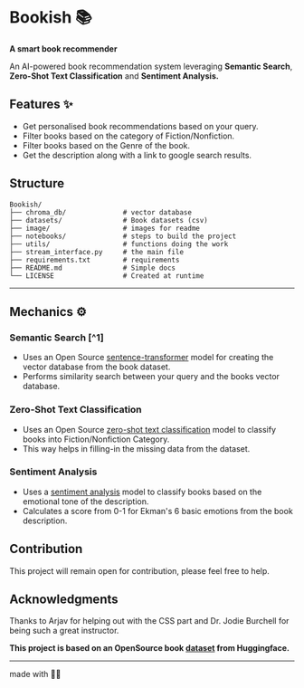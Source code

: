 # Bookish 📚

**A smart book recommender**

An AI-powered book recommendation system leveraging **Semantic Search**, **Zero-Shot Text Classification** and **Sentiment Analysis.**

## Features ✨

- Get personalised book recommendations based on your query.
- Filter books based on the category of Fiction/Nonfiction.
- Filter books based on the Genre of the book.
- Get the description along with a link to google search results.

## Structure
```
Bookish/
├── chroma_db/              # vector database 
├── datasets/               # Book datasets (csv)
├── image/                  # images for readme
├── notebooks/              # steps to build the project
├── utils/                  # functions doing the work
├── stream_interface.py     # the main file
├── requirements.txt        # requirements
├── README.md               # Simple docs
└── LICENSE                 # Created at runtime
```
---

## Mechanics ⚙️

### Semantic Search [^1] 
- Uses an Open Source [sentence-transformer](https://huggingface.co/sentence-transformers/all-MiniLM-L6-v2) model for creating the vector database from the book dataset.
- Performs similarity search between your query and the books vector database.

### Zero-Shot Text Classification
- Uses an Open Source [zero-shot text classification](https://huggingface.co/facebook/bart-large-mnli) model to classify books into Fiction/Nonfiction Category.
- This way helps in filling-in the missing data from the dataset.

### Sentiment Analysis
- Uses a [sentiment analysis](https://huggingface.co/j-hartmann/emotion-english-distilroberta-base) model to classify books based on the emotional tone of the description.
- Calculates a score from 0-1 for Ekman's 6 basic emotions from the book description.

## Contribution

This project will remain open for contribution, please feel free to help.

## Acknowledgments

Thanks to Arjav for helping out with the CSS part and Dr. Jodie Burchell for being such a great instructor.


**This project is based on an OpenSource book [dataset](https://www.kaggle.com/datasets/dylanjcastillo/7k-books-with-metadata) from Huggingface.**

---
made with 🫶🏻